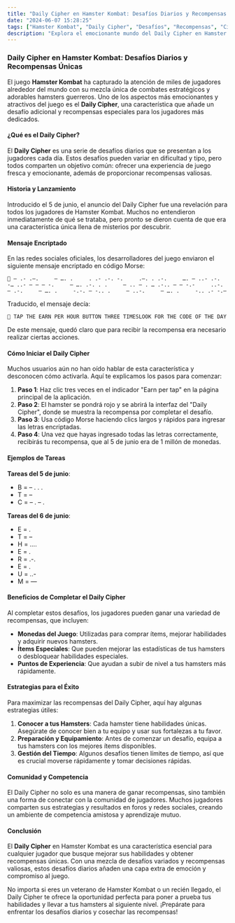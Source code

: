 ```yaml
---
title: "Daily Cipher en Hamster Kombat: Desafíos Diarios y Recompensas Únicas"
date: "2024-06-07 15:28:25"
tags: ["Hamster Kombat", "Daily Cipher", "Desafíos", "Recompensas", "Cifrado Diario", "Morse Code"]
description: "Explora el emocionante mundo del Daily Cipher en Hamster Kombat y descubre cómo completar desafíos diarios para obtener recompensas únicas."
---
```


### Daily Cipher en Hamster Kombat: Desafíos Diarios y Recompensas Únicas

El juego **Hamster Kombat** ha capturado la atención de miles de jugadores alrededor del mundo con su mezcla única de combates estratégicos y adorables hamsters guerreros. Uno de los aspectos más emocionantes y atractivos del juego es el **Daily Cipher**, una característica que añade un desafío adicional y recompensas especiales para los jugadores más dedicados.

#### ¿Qué es el Daily Cipher?

El **Daily Cipher** es una serie de desafíos diarios que se presentan a los jugadores cada día. Estos desafíos pueden variar en dificultad y tipo, pero todos comparten un objetivo común: ofrecer una experiencia de juego fresca y emocionante, además de proporcionar recompensas valiosas.

#### Historia y Lanzamiento

Introducido el 5 de junio, el anuncio del Daily Cipher fue una revelación para todos los jugadores de Hamster Kombat. Muchos no entendieron inmediatamente de qué se trataba, pero pronto se dieron cuenta de que era una característica única llena de misterios por descubrir.

#### Mensaje Encriptado

En las redes sociales oficiales, los desarrolladores del juego enviaron el siguiente mensaje encriptado en código Morse:

```
📲 – .- .–.     – …. .     . .- .-. -.     .–. . .-.     …. — ..- .-.     -… ..- – – — -.     – …. .-. . .     – .. — . … .-.. — — -.-     ..-. — .-.     – …. .     -.-. — -.. .     — ..-.     – …. .     -.. .- -.–
```

Traducido, el mensaje decía:

```
📲 TAP THE EARN PER HOUR BUTTON THREE TIMESLOOK FOR THE CODE OF THE DAY
```

De este mensaje, quedó claro que para recibir la recompensa era necesario realizar ciertas acciones.

#### Cómo Iniciar el Daily Cipher

Muchos usuarios aún no han oído hablar de esta característica y desconocen cómo activarla. Aquí te explicamos los pasos para comenzar:

1. **Paso 1**: Haz clic tres veces en el indicador "Earn per tap" en la página principal de la aplicación.
2. **Paso 2**: El hamster se pondrá rojo y se abrirá la interfaz del "Daily Cipher", donde se muestra la recompensa por completar el desafío.
3. **Paso 3**: Usa código Morse haciendo clics largos y rápidos para ingresar las letras encriptadas.
4. **Paso 4**: Una vez que hayas ingresado todas las letras correctamente, recibirás tu recompensa, que al 5 de junio era de 1 millón de monedas.

#### Ejemplos de Tareas

**Tareas del 5 de junio**:
- B = – . . .
- T = –
- C = – . – .

**Tareas del 6 de junio**:
- E = .
- T = –
- H = ….
- E = .
- R = .-.
- E = .
- U = ..-
- M = —

#### Beneficios de Completar el Daily Cipher

Al completar estos desafíos, los jugadores pueden ganar una variedad de recompensas, que incluyen:

- **Monedas del Juego**: Utilizadas para comprar ítems, mejorar habilidades y adquirir nuevos hamsters.
- **Ítems Especiales**: Que pueden mejorar las estadísticas de tus hamsters o desbloquear habilidades especiales.
- **Puntos de Experiencia**: Que ayudan a subir de nivel a tus hamsters más rápidamente.

#### Estrategias para el Éxito

Para maximizar las recompensas del Daily Cipher, aquí hay algunas estrategias útiles:

1. **Conocer a tus Hamsters**: Cada hamster tiene habilidades únicas. Asegúrate de conocer bien a tu equipo y usar sus fortalezas a tu favor.
2. **Preparación y Equipamiento**: Antes de comenzar un desafío, equipa a tus hamsters con los mejores ítems disponibles.
3. **Gestión del Tiempo**: Algunos desafíos tienen límites de tiempo, así que es crucial moverse rápidamente y tomar decisiones rápidas.

#### Comunidad y Competencia

El Daily Cipher no solo es una manera de ganar recompensas, sino también una forma de conectar con la comunidad de jugadores. Muchos jugadores comparten sus estrategias y resultados en foros y redes sociales, creando un ambiente de competencia amistosa y aprendizaje mutuo.

#### Conclusión

El **Daily Cipher** en Hamster Kombat es una característica esencial para cualquier jugador que busque mejorar sus habilidades y obtener recompensas únicas. Con una mezcla de desafíos variados y recompensas valiosas, estos desafíos diarios añaden una capa extra de emoción y compromiso al juego.

No importa si eres un veterano de Hamster Kombat o un recién llegado, el Daily Cipher te ofrece la oportunidad perfecta para poner a prueba tus habilidades y llevar a tus hamsters al siguiente nivel. ¡Prepárate para enfrentar los desafíos diarios y cosechar las recompensas!

